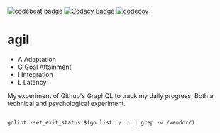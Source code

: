 [![codebeat badge](https://codebeat.co/badges/3a9a221d-8c9c-4dac-918f-05164145fafa)](https://codebeat.co/projects/github-com-mchirico-agil-master)
[![Codacy Badge](https://app.codacy.com/project/badge/Grade/d5056da89dd44b8691815af43c8972f4)](https://www.codacy.com/manual/mchirico/agil?utm_source=github.com&amp;utm_medium=referral&amp;utm_content=mchirico/agil&amp;utm_campaign=Badge_Grade)
[![codecov](https://codecov.io/gh/mchirico/agil/branch/master/graph/badge.svg)](https://codecov.io/gh/mchirico/agil)

# agil

- A Adaptation
- G Goal Attainment
- I Integration
- L Latency

My experiment of Github's GraphQL to track my daily progress. Both a technical and psychological experiment.



```

golint -set_exit_status $(go list ./... | grep -v /vendor/)

```


